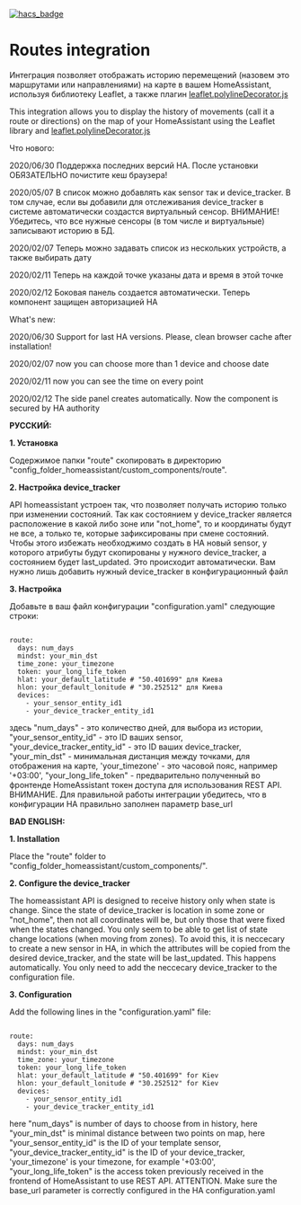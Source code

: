[![hacs_badge](https://img.shields.io/badge/HACS-Custom-orange.svg)](https://github.com/custom-components/hacs)

# Routes integration

<p>Интеграция позволяет отображать историю перемещений (назовем это маршрутами или направлениями) на карте в вашем HomeAssistant, используя библиотеку Leaflet, а также плагин <a href='https://github.com/bbecquet/Leaflet.PolylineDecorator'>leaflet.polylineDecorator.js</a></p>
<p>This integration allows you to display the history of movements (call it a route or directions) on the map of your HomeAssistant using the Leaflet library and <a href='https://github.com/bbecquet/Leaflet.PolylineDecorator'>leaflet.polylineDecorator.js</a></p>

Что нового:

2020/06/30 Поддержка последних версий HA. После установки ОБЯЗАТЕЛЬНО почистите кеш браузера!

2020/05/07 В список можно добавлять как sensor так и device_tracker. В том случае, если вы добавили для отслеживания device_tracker в системе автоматически создастся виртуальный сенсор. ВНИМАНИЕ! Убедитесь, что все нужные сенсоры (в том числе и виртуальные) записывают историю в БД.

2020/02/07 Теперь можно задавать список из нескольких устройств, а также выбирать дату

2020/02/11 Теперь на каждой точке указаны дата и время в этой точке

2020/02/12 Боковая панель создается автоматически. Теперь компонент защищен авторизацией HA

What's new:

2020/06/30 Support for last HA versions. Please, clean browser cache after installation!

2020/02/07 now you can choose more than 1 device and choose date

2020/02/11 now you can see the time on every point

2020/02/12 The side panel creates automatically. Now the component is secured by HA authority

<p><b>РУССКИЙ:</b></p>

<p><b>1. Установка</b></p>
<p>Содержимое папки "route" скопировать в директорию "config_folder_homeassistant/custom_components/route".</p>

<p><b>2. Настройка device_tracker</b></p>
<p>API homeassistant устроен так, что позволяет получать историю только при изменении состояний. Так как состоянием у device_tracker является расположение в какой либо зоне или "not_home", то и координаты будут не все, а только те, которые зафиксированы при смене состояний. Чтобы этого избежать необходжимо создать в HA новый sensor, у которого атрибуты будут скопированы у нужного device_tracker, а состоянием будет last_updated. Это происходит автоматически. Вам нужно лишь добавить нужный device_tracker в конфигурационный файл</p>

<p><b>3. Настройка</b></p>
<p>Добавьте в ваш файл конфигурации "configuration.yaml" следующие строки:</p>
<pre><code>
route:
  days: num_days
  mindst: your_min_dst
  time_zone: your_timezone 
  token: your_long_life_token
  hlat: your_default_latitude # "50.401699" для Киева
  hlon: your_default_lonitude # "30.252512" для Киева
  devices:
    - your_sensor_entity_id1
    - your_device_tracker_entity_id1
</code></pre>
<p>здесь "num_days" - это количество дней, для выбора из истории, "your_sensor_entity_id" - это ID ваших sensor, "your_device_tracker_entity_id" - это ID ваших device_tracker, "your_min_dst" - минимальная дистанция между точками, для отображения на карте, 'your_timezone' - это часовой пояс, например '+03:00', "your_long_life_token" - предварительно полученный во фронтенде HomeAssistant токен доступа для использования REST API.
ВНИМАНИЕ. Для правильной работы интеграции убедитесь, что в конфигурации HA правильно заполнен параметр base_url</p>

<p><b>BAD ENGLISH:</b></p>

<p><b>1. Installation</b></p>
<p>Place the "route" folder to "config_folder_homeassistant/custom_components/".</p>

<p><b>2. Configure the device_tracker</b></p>
<p>The homeassistant API is designed to receive history only when state is change. Since the state of device_tracker is location in some zone or "not_home", then not all coordinates will be, but only those that were fixed when the states changed. You only seem to be able to get list of state change locations (when moving from zones). To avoid this, it is neccecary to create a new sensor in HA, in which the attributes will be copied from the desired device_tracker, and the state will be last_updated. This happens automatically. You only need to add the neccecary device_tracker to the configuration file.</p>

<p><b>3. Configuration</b></p>
<p>Add the following lines in the "configuration.yaml" file:</p>
<pre><code>
route:
  days: num_days
  mindst: your_min_dst
  time_zone: your_timezone
  token: your_long_life_token
  hlat: your_default_latitude # "50.401699" for Kiev
  hlon: your_default_lonitude # "30.252512" for Kiev
  devices:
    - your_sensor_entity_id1
    - your_device_tracker_entity_id1
</code></pre>
<p>here "num_days" is number of days to choose from in history, here "your_min_dst" is minimal distance between two points on map, here "your_sensor_entity_id" is the ID of your template sensor, "your_device_tracker_entity_id" is the ID of your device_tracker, 'your_timezone' is your timezone, for example '+03:00', "your_long_life_token" is the access token previously received in the frontend of HomeAssistant to use REST API. ATTENTION. Make sure the base_url parameter is correctly configured in the HA configuration.yaml</p>

